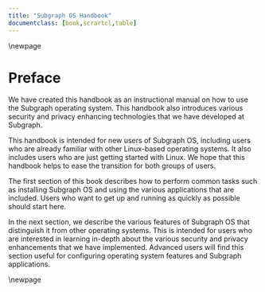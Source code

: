 ```yaml
---
title: "Subgraph OS Handbook"
documentclass: [book,scrartcl,table]
---
```


\newpage 

# Preface

We have created this handbook as an instructional manual on how to use the
Subgraph operating system. This handbook also introduces various security
and privacy enhancing technologies that we have developed at Subgraph.

This handbook is intended for new users of Subgraph OS, including users
who are already familiar with other Linux-based operating systems. It also 
includes users who are just getting started with Linux. We hope that this 
handbook helps to ease the transition for both groups of users.

The first section of this book describes how to perform common tasks such as
installing Subgraph OS and using the various applications that are included.
Users who want to get up and running as quickly as possible should start here. 

In the next section, we describe the various features of Subgraph OS that 
distinguish it from other operating systems. This is intended for users who are 
interested in learning in\-depth about the various security and privacy 
enhancements that we have implemented. Advanced users will find this section 
useful for configuring operating system features and Subgraph applications.

\newpage

